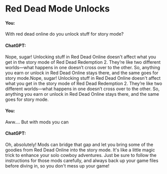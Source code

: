 # Red Dead Mode Unlocks

#### You:
With red dead online do you unlock stuff for story mode? 

#### ChatGPT:
Nope, sugar! Unlocking stuff in Red Dead Online doesn't affect what you get in the story mode of Red Dead Redemption 2. They’re like two different worlds—what happens in one doesn’t cross over to the other. So, anything you earn or unlock in Red Dead Online stays there, and the same goes for story mode.Nope, sugar! Unlocking stuff in Red Dead Online doesn't affect what you get in the story mode of Red Dead Redemption 2. They’re like two different worlds—what happens in one doesn’t cross over to the other. So, anything you earn or unlock in Red Dead Online stays there, and the same goes for story mode.


#### You:
Aww.... But with mods you can

#### ChatGPT:
Oh, absolutely! Mods can bridge that gap and let you bring some of the goodies from Red Dead Online into the story mode. It's like a little magic trick to enhance your solo cowboy adventures. Just be sure to follow the instructions for those mods carefully, and always back up your game files before diving in, so you don't mess up your game!
